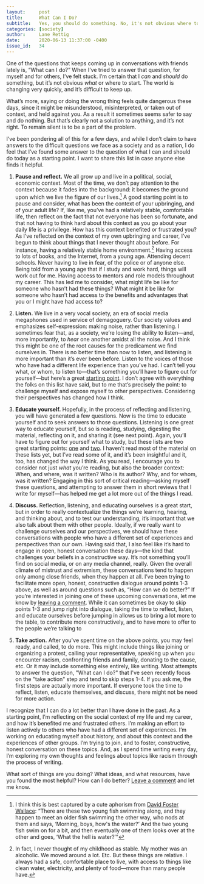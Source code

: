 ```yaml
---
layout:     post
title:      What Can I Do?
subtitle:   Yes, you should do something. No, it's not obvious where to start. Here are some ideas.
categories: [society]
author:     Lane Rettig
date:       2020-06-13 11:37:00 -0400
issue_id:   34
---
```

One of the questions that keeps coming up in conversations with friends lately is, “What can I do?” When I’ve tried to answer that question, for myself and for others, I’ve felt stuck. I’m certain that I _can_ and _should_ do something, but it’s not obvious _what_ or where to start. The world is changing very quickly, and it’s difficult to keep up.

What’s more, saying or doing the wrong thing feels quite dangerous these days, since it might be misunderstood, misinterpreted, or taken out of context, and held against you. As a result it sometimes seems safer to say and do nothing. But that’s clearly not a solution to anything, and it’s not right. To remain silent is to be a part of the problem.

I’ve been pondering all of this for a few days, and while I don’t claim to have answers to the difficult questions we face as a society and as a nation, I do feel that I’ve found some answer to the question of what I can and should do today as a starting point. I want to share this list in case anyone else finds it helpful.

1. **Pause and reflect.** We all grow up and live in a political, social, economic context. Most of the time, we don’t pay attention to the context because it fades into the background: it becomes the ground upon which we live the figure of our lives.[^1] A good starting point is to pause and consider, what has been the context of your upbringing, and of your adult life? If, like me, you’ve had a relatively stable, comfortable life, then reflect on the fact that not everyone has been so fortunate, and that not having to think hard about this context as you go about your daily life is a privilege. How has this context benefited or frustrated you? As I’ve reflected on the context of my own upbringing and career, I’ve begun to think about things that I never thought about before. For instance, having a relatively stable home environment.[^2] Having access to lots of books, and the Internet, from a young age. Attending decent schools. Never having to live in fear, of the police or of anyone else. Being told from a young age that if I study and work hard, things will work out for me. Having access to mentors and role models throughout my career. This has led me to consider, what might life be like for someone who hasn’t had these things? What might it be like for someone who hasn’t had access to the benefits and advantages that you or I might have had access to?

2. **Listen.** We live in a very vocal society, an era of social media megaphones used in service of demagoguery. Our society values and emphasizes self-expression: making noise, rather than listening. I sometimes fear that, as a society, we’re losing the ability to listen—and, more importantly, to _hear_ one another amidst all the noise. And I think this might be one of the root causes for the predicament we find ourselves in. There is no better time than now to listen, and listening is more important than it’s ever been before. Listen to the voices of those who have had a different life experience than you’ve had. I can’t tell you what, or whom, to listen to—that’s something you’ll have to figure out for yourself—but here’s a great [starting point](https://www.nickgrossman.is/2020/listening/). I don’t agree with everything the folks on this list have said, but to me that’s precisely the point: to challenge myself and expose myself to other perspectives. Considering their perspectives has changed how I think.

3. **Educate yourself.** Hopefully, in the process of reflecting and listening, you will have generated a few questions. Now is the time to educate yourself and to seek answers to those questions. Listening is one great way to educate yourself, but so is reading, studying, digesting the material, reflecting on it, and sharing it (see next point). Again, you’ll have to figure out for yourself what to study, but these lists are two great starting points: [one](https://tinyurl.com/blm2020protests) and [two](https://docs.google.com/spreadsheets/d/e/2PACX-1vTkmrhfhYUfCcTbp3NoDmxKZUAN7xMiVuhqIlNBizKz-Ih7yPPqTPFgYzmd5NgKtEdpVugB6GoZwPWR/pubhtml). I haven’t read most of the material on these lists yet, but I’ve read some of it, and it’s been insightful and it, too, has changed the way I think. As you read, I encourage you to consider not just _what_ you’re reading, but also the broader context: When, and where, was it written? Who is its author? Why, and for whom, was it written? Engaging in this sort of critical reading—asking myself these questions, and attempting to answer them in short reviews that I write for myself—has helped me get a lot more out of the things I read.

4. **Discuss.** Reflection, listening, and educating ourselves is a great start, but in order to really contextualize the things we’re learning, hearing, and thinking about, and to test our understanding, it’s important that we also talk about them with other people. Ideally, if we really want to challenge ourselves and our perspectives, we should have these conversations with people who have a different set of experiences and perspectives than our own. Having said that, I also feel like it’s hard to engage in open, honest conversation these days—the kind that challenges your beliefs in a constructive way. It’s not something you’ll find on social media, or on any media channel, really. Given the overall climate of mistrust and extremism, these conversations tend to happen only among close friends, when they happen at all. I’ve been trying to facilitate more open, honest, constructive dialogue around points 1-3 above, as well as around questions such as, “How can we do better?” If you’re interested in joining one of these upcoming conversations, let me know by [leaving a comment](https://github.com/applescotch/applescotch.github.io/issues/34). While it can sometimes be okay to skip points 1-3 and jump right into dialogue, taking the time to reflect, listen, and educate ourselves before jumping in allows us to bring a lot more to the table, to contribute more constructively, and to have more to offer to the people we’re talking to

5. **Take action.** After you've spent time on the above points, you may feel ready, and called, to do more. This might include things like joining or organizing a protest, calling your representative, speaking up when you encounter racism, confronting friends and family, donating to the cause, etc. Or it may include something else entirely, like writing. Most attempts to answer the question, "What can I do?" that I've seen recently focus on the "take action" step and tend to skip steps 1-4. If you ask me, the first steps are actually more important. If everyone took the time to reflect, listen, educate themselves, and discuss, there might not be need for more action.

I recognize that I can do a lot better than I have done in the past. As a starting point, I’m reflecting on the social context of my life and my career, and how it’s benefited me and frustrated others. I’m making an effort to listen actively to others who have had a different set of experiences. I’m working on educating myself about history, and about this context and the experiences of other groups. I’m trying to join, and to foster, constructive, honest conversation on these topics. And, as I spend time writing every day, I’m exploring my own thoughts and feelings about topics like racism through the process of writing.

What sort of things are you doing? What ideas, and what resources, have you found the most helpful? How can I do better? [Leave a comment](https://github.com/applescotch/applescotch.github.io/issues/34) and let me know.

[^1]: I think this is best captured by a cute aphorism from [David Foster Wallace](https://www.theguardian.com/books/2008/sep/20/fiction): “There are these two young fish swimming along, and they happen to meet an older fish swimming the other way, who nods at them and says, ‘Morning, boys, how's the water?’ And the two young fish swim on for a bit, and then eventually one of them looks over at the other and goes, ‘What the hell is water?’”

[^2]: In fact, I never thought of my childhood as stable. My mother was an alcoholic. We moved around a lot. Etc. But these things are relative. I always had a safe, comfortable place to live, with access to things like clean water, electricity, and plenty of food—more than many people have.
